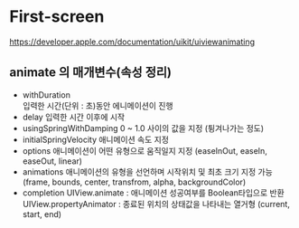 # First-screen

https://developer.apple.com/documentation/uikit/uiviewanimating

## animate 의 매개변수(속성 정리)
- withDuration   
  입력한 시간(단위 : 초)동안 에니메이션이 진행
- delay
  입력한 시간 이후에 시작
- usingSpringWithDamping
  0 ~ 1.0 사이의 값을 지정 (튕겨나가는 정도)
- initialSpringVelocity
  애니메이션 속도 지정
- options
  애니메이션이 어떤 유형으로 움직일지 지정 (easeInOut, easeIn, easeOut, linear)
- animations
  애니메이션의 유형을 선언하며 시작위치 및 최초 크기 지정 가능 (frame, bounds, center, transfrom, alpha, backgroundColor)
- completion
  UIView.animate : 애니메이션 성공여부를 Boolean타입으로 반환
  UIView.propertyAnimator : 종료된 위치의 상태값을 나타내는 열거형 (current, start, end)
  
